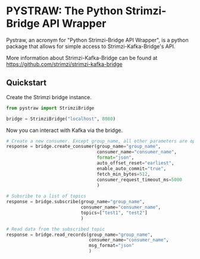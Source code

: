 # PYSTRAW: The Python Strimzi-Bridge API Wrapper
Pystraw, an acronym for "Python Strimzi-Bridge API Wrapper", is a python package that allows for simple access to Strimzi-Kafka-Bridge's API.

More information about Strimzi-Kafka-Bridge can be found at https://github.com/strimzi/strimzi-kafka-bridge

## Quickstart
Create the Strimzi bridge instance.
```python
from pystraw import StrimziBridge

bridge = StrimziBridge("localhost", 8080)
```

Now you can interact with Kafka via the bridge. 

```python
# Create a new consumer. Except group_name, all other parameters are optional
response = bridge.create_consumer(group_name="group_name",
                                  consumer_name="consumer_name",
                                  format="json",
                                  auto_offset_reset="earliest",
                                  enable_auto_commit="true",
                                  fetch_min_bytes=512,
                                  consumer_request_timeout_ms=5000
                                  )
                 
# Subsribe to a list of topics
response = bridge.subscribe(group_name="group_name", 
                            consumer_name="consumer_name", 
                            topics=["test1", "test2"]
                            )

# Read data from the subscribed topic
response = bridge.read_records(group_name="group_name", 
                               consumer_name="consumer_name", 
                               msg_format="json"
                               )

```
